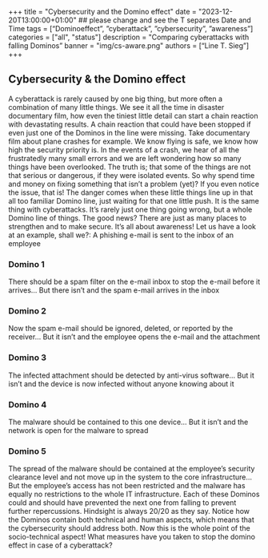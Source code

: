+++
title = "Cybersecurity and the Domino effect"
date = "2023-12-20T13:00:00+01:00" ## please change and see the T separates Date and Time
tags = [“Dominoeffect”, ”cyberattack”, ”cybersecurity”, ”awareness”]
categories = ["all", "status"]
description = "Comparing cyberattacks with falling Dominos”
banner = "img/cs-aware.png"
authors = [“Line T. Sieg”]
+++

## Cybersecurity & the Domino effect 

A cyberattack is rarely caused by one big thing, but more often a combination of many little things. We see it all the time in disaster documentary film, how even the tiniest little detail can start a chain reaction with devastating results. A chain reaction that could have been stopped if even just one of the Dominos in the line were missing. 
Take documentary film about plane crashes for example. We know flying is safe, we know how high the security priority is. In the events of a crash, we hear of all the frustratedly many small errors and we are left wondering how so many things have been overlooked. 
The truth is; that some of the things are not that serious or dangerous, if they were isolated events. So why spend time and money on fixing something that isn’t a problem (yet)? If you even notice the issue, that is!
The danger comes when these little things line up in that all too familiar Domino line, just waiting for that one little push. 
It is the same thing with cyberattacks. It’s rarely just one thing going wrong, but a whole Domino line of things. 
The good news? There are just as many places to strengthen and to make secure. It’s all about awareness! Let us have a look at an example, shall we?:
A phishing e-mail is sent to the inbox of an employee

### Domino 1
There should be a spam filter on the e-mail inbox to stop the e-mail before it arrives… But there isn’t and the spam e-mail arrives in the inbox

### Domino 2
Now the spam e-mail should be ignored, deleted, or reported by the receiver… But it isn’t and the employee opens the e-mail and the attachment

### Domino 3
The infected attachment should be detected by anti-virus software… But it isn’t and the device is now infected without anyone knowing about it

### Domino 4
The malware should be contained to this one device… But it isn’t and the network is open for the malware to spread

### Domino 5
The spread of the malware should be contained at the employee’s security clearance level and not move up in the system to the core infrastructure… But the employee’s access has not been restricted and the malware has equally no restrictions to the whole IT infrastructure. 
Each of these Dominos could and should have prevented the next one from falling to prevent further repercussions. Hindsight is always 20/20 as they say. 
Notice how the Dominos contain both technical and human aspects, which means that the cybersecurity should address both. Now this is the whole point of the socio-technical aspect!
What measures have you taken to stop the domino effect in case of a cyberattack? 
